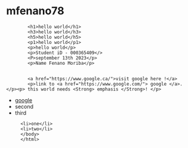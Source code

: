# mfenano78
<!DOCTYPE html>
<html>
    <head>
        <title> hello world!</title>
        </head>
        <body>

            <h1>hello world</h1>
            <h3>hello world</h3>
            <h5>hello world</h5>
            <p1>hello world</p1>
            <p>hello world</p>
            <p>Student iD - 000365409</>
            <P>september 13th 2023</p>
            <p>Name Fenano Moriba</p>


            <a href="https://www.google.ca/">visit google here !</a>
            <p>link to <a href="https://www.google.com/"> google </a>. </p><p> this world needs <Strong> emphasis </Strong>! </p>

<ul>
<li><a href ="https://www.google.com">google </a></li>
<li>second </li>
<li>third </li>
</ul>
<ol>
 
      <li>one</li>
      <li>two</li>
      </body>
      </html>
